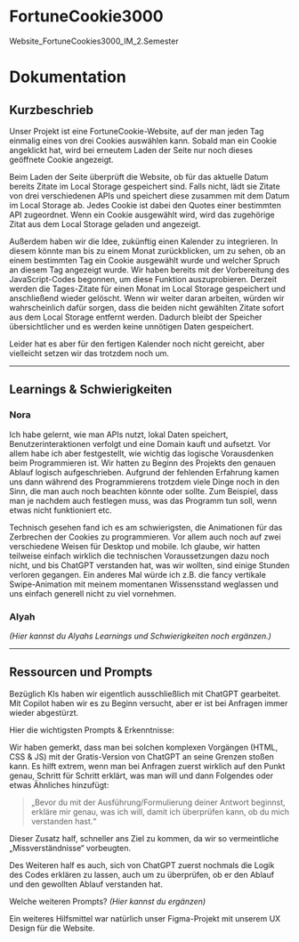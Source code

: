 # FortuneCookie3000
 Website_FortuneCookies3000_IM_2.Semester

# Dokumentation

## Kurzbeschrieb
Unser Projekt ist eine FortuneCookie-Website, auf der man jeden Tag einmalig eines von drei Cookies auswählen kann. Sobald man ein Cookie angeklickt hat, wird bei erneutem Laden der Seite nur noch dieses geöffnete Cookie angezeigt.

Beim Laden der Seite überprüft die Website, ob für das aktuelle Datum bereits Zitate im Local Storage gespeichert sind. Falls nicht, lädt sie Zitate von drei verschiedenen APIs und speichert diese zusammen mit dem Datum im Local Storage ab. Jedes Cookie ist dabei den Quotes einer bestimmten API zugeordnet. Wenn ein Cookie ausgewählt wird, wird das zugehörige Zitat aus dem Local Storage geladen und angezeigt.

Außerdem haben wir die Idee, zukünftig einen Kalender zu integrieren. In diesem könnte man bis zu einem Monat zurückblicken, um zu sehen, ob an einem bestimmten Tag ein Cookie ausgewählt wurde und welcher Spruch an diesem Tag angezeigt wurde. Wir haben bereits mit der Vorbereitung des JavaScript-Codes begonnen, um diese Funktion auszuprobieren. Derzeit werden die Tages-Zitate für einen Monat im Local Storage gespeichert und anschließend wieder gelöscht. Wenn wir weiter daran arbeiten, würden wir wahrscheinlich dafür sorgen, dass die beiden nicht gewählten Zitate sofort aus dem Local Storage entfernt werden. Dadurch bleibt der Speicher übersichtlicher und es werden keine unnötigen Daten gespeichert.

Leider hat es aber für den fertigen Kalender noch nicht gereicht, aber vielleicht setzen wir das trotzdem noch um.

---

## Learnings & Schwierigkeiten

### Nora
Ich habe gelernt, wie man APIs nutzt, lokal Daten speichert, Benutzerinteraktionen verfolgt und eine Domain kauft und aufsetzt. Vor allem habe ich aber festgestellt, wie wichtig das logische Vorausdenken beim Programmieren ist. Wir hatten zu Beginn des Projekts den genauen Ablauf logisch aufgeschrieben. Aufgrund der fehlenden Erfahrung kamen uns dann während des Programmierens trotzdem viele Dinge noch in den Sinn, die man auch noch beachten könnte oder sollte. Zum Beispiel, dass man je nachdem auch festlegen muss, was das Programm tun soll, wenn etwas nicht funktioniert etc.

Technisch gesehen fand ich es am schwierigsten, die Animationen für das Zerbrechen der Cookies zu programmieren. Vor allem auch noch auf zwei verschiedene Weisen für Desktop und mobile. Ich glaube, wir hatten teilweise einfach wirklich die technischen Voraussetzungen dazu noch nicht, und bis ChatGPT verstanden hat, was wir wollten, sind einige Stunden verloren gegangen. Ein anderes Mal würde ich z.B. die fancy vertikale Swipe-Animation mit meinem momentanen Wissensstand weglassen und uns einfach generell nicht zu viel vornehmen.

### Alyah
*(Hier kannst du Alyahs Learnings und Schwierigkeiten noch ergänzen.)*

---

## Ressourcen und Prompts
Bezüglich KIs haben wir eigentlich ausschließlich mit ChatGPT gearbeitet. Mit Copilot haben wir es zu Beginn versucht, aber er ist bei Anfragen immer wieder abgestürzt.

Hier die wichtigsten Prompts & Erkenntnisse:

Wir haben gemerkt, dass man bei solchen komplexen Vorgängen (HTML, CSS & JS) mit der Gratis-Version von ChatGPT an seine Grenzen stoßen kann.
Es hilft extrem, wenn man bei Anfragen zuerst wirklich auf den Punkt genau, Schritt für Schritt erklärt, was man will und dann Folgendes oder etwas Ähnliches hinzufügt:

  > „Bevor du mit der Ausführung/Formulierung deiner Antwort beginnst, erkläre mir genau, was ich will, damit ich überprüfen kann, ob du mich verstanden hast.“

Dieser Zusatz half, schneller ans Ziel zu kommen, da wir so vermeintliche „Missverständnisse“ vorbeugten.

Des Weiteren half es auch, sich von ChatGPT zuerst nochmals die Logik des Codes erklären zu lassen, auch um zu überprüfen, ob er den Ablauf und den gewollten Ablauf verstanden hat.

Welche weiteren Prompts? *(Hier kannst du ergänzen)*

Ein weiteres Hilfsmittel war natürlich unser Figma-Projekt mit unserem UX Design für die Website.

